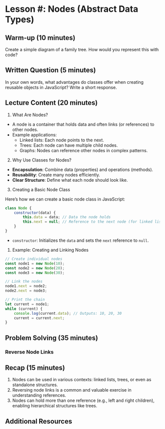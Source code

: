 # Lesson #: Nodes (Abstract Data Types)

## Warm-up (10 minutes)
<!-- Khalid: They probably won't understand this prompt -->
Create a simple diagram of a family tree. How would you represent this with code?

## Written Question (5 minutes)
<!-- Khalid: advantages over what options? -->
In your own words, what advantages do classes offer when creating reusable objects in JavaScript? Write a short response.

## Lecture Content (20 minutes)

1. What Are Nodes?
- A node is a container that holds data and often links (or references) to other nodes.
- Example applications:
    - Linked lists: Each node points to the next.
    - Trees: Each node can have multiple child nodes.
    - Graphs: Nodes can reference other nodes in complex patterns.

2. Why Use Classes for Nodes?
- **Encapsulation**: Combine data (properties) and operations (methods).
- **Reusability**: Create many nodes efficiently.
- **Clear Structure**: Define what each node should look like.

3. Creating a Basic Node Class

Here’s how we can create a basic node class in JavaScript:
```javascript
class Node {
    constructor(data) {
        this.data = data; // Data the node holds
        this.next = null; // Reference to the next node (for linked lists)
    }
}
```
- `constructor`: Initializes the `data` and sets the `next` reference to `null`.

1. Example: Creating and Linking Nodes
```javascript
// Create individual nodes
const node1 = new Node(10);
const node2 = new Node(20);
const node3 = new Node(30);

// Link the nodes
node1.next = node2;
node2.next = node3;

// Print the chain
let current = node1;
while (current) {
    console.log(current.data); // Outputs: 10, 20, 30
    current = current.next;
}
```


## Problem Solving (35 minutes)

### Reverse Node Links

## Recap (15 minutes)
1. Nodes can be used in various contexts: linked lists, trees, or even as standalone structures.
2. Reversing node links is a common and valuable exercise in understanding references.
3. Nodes can hold more than one reference (e.g., left and right children), enabling hierarchical structures like trees.

## Additional Resources
